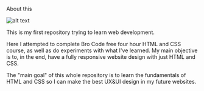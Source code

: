 About this

![alt text](https://img.shields.io/badge/60%25-In%20progress-yellow)

This is my first repository trying to learn web development. 

Here I attempted to complete Bro Code free four hour HTML and CSS course, as well as do experiments with what I've learned. My main objective is to, in the end, have a fully responsive website design with just HTML and CSS. 

The "main goal" of this whole repository is to learn the fundamentals of HTML and CSS so I can make the best UX&UI design in my future websites. 
